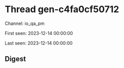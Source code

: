 # Thread gen-c4fa0cf50712
Channel: io_qa_pm

First seen: 2023-12-14 00:00:00

Last seen: 2023-12-14 00:00:00

## Digest



